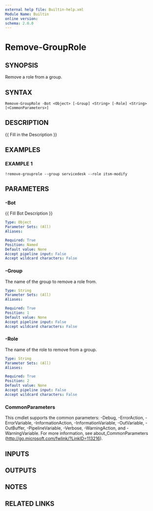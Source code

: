 ```yaml
---
external help file: Builtin-help.xml
Module Name: Builtin
online version:
schema: 2.0.0
---
```


# Remove-GroupRole

## SYNOPSIS
Remove a role from a group.

## SYNTAX

```
Remove-GroupRole -Bot <Object> [-Group] <String> [-Role] <String> [<CommonParameters>]
```

## DESCRIPTION
{{ Fill in the Description }}

## EXAMPLES

### EXAMPLE 1
```
!remove-grouprole --group servicedesk --role itsm-modify
```

## PARAMETERS

### -Bot
{{ Fill Bot Description }}

```yaml
Type: Object
Parameter Sets: (All)
Aliases:

Required: True
Position: Named
Default value: None
Accept pipeline input: False
Accept wildcard characters: False
```

### -Group
The name of the group to remove a role from.

```yaml
Type: String
Parameter Sets: (All)
Aliases:

Required: True
Position: 1
Default value: None
Accept pipeline input: False
Accept wildcard characters: False
```

### -Role
The name of the role to remove from a group.

```yaml
Type: String
Parameter Sets: (All)
Aliases:

Required: True
Position: 2
Default value: None
Accept pipeline input: False
Accept wildcard characters: False
```

### CommonParameters
This cmdlet supports the common parameters: -Debug, -ErrorAction, -ErrorVariable, -InformationAction, -InformationVariable, -OutVariable, -OutBuffer, -PipelineVariable, -Verbose, -WarningAction, and -WarningVariable. For more information, see about_CommonParameters (http://go.microsoft.com/fwlink/?LinkID=113216).

## INPUTS

## OUTPUTS

## NOTES

## RELATED LINKS
